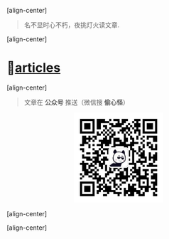﻿[align-center]

> 名不显时心不朽，夜挑灯火读文章.

[align-center]

# 📝[articles](/articles/)

[align-center]

> 文章在 **公众号** 推送（微信搜 **偷心怪**）

<div style="margin:0 auto;width:40%;text-align:center;">
  <img id="qrCode" src="static/qrcode.jpg" alt="qrcode" style="text-align:center;">
</div>

[align-center]

[align-center]